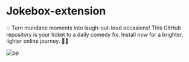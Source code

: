 # Jokebox-extension
💡 Turn mundane moments into laugh-out-loud occasions! This GitHub repository is your ticket to a daily comedy fix. 
   Install now for a brighter, lighter online journey. 🌟🤣

 ![pp](https://github.com/rajpattanaik/Jokebox-extension/assets/82193660/2d425afa-e7dc-421c-be82-d266cc1c3809)
